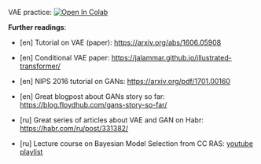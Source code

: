 VAE practice:
[![Open In Colab](https://colab.research.google.com/assets/colab-badge.svg)](https://colab.research.google.com/github/girafe-ai/ml-mipt/blob/advanced/week15_generative/week15_VAE_practice.ipynb)

**Further readings**:

- [en] Tutorial on VAE (paper): https://arxiv.org/abs/1606.05908

- [en] Conditional VAE paper: https://jalammar.github.io/illustrated-transformer/

- [en] NIPS 2016 tutorial on GANs: https://arxiv.org/pdf/1701.00160

- [en] Great blogpost about GANs story so far:
  https://blog.floydhub.com/gans-story-so-far/

- [ru] Great series of articles about VAE and GAN on Habr:
  https://habr.com/ru/post/331382/

- [ru] Lecture course on Bayesian Model Selection from CC RAS:
  [youtube playlist](https://www.youtube.com/playlist?list=PLk4h7dmY2eYH9RtoKGzxHKji0GLiBzSlZ)
